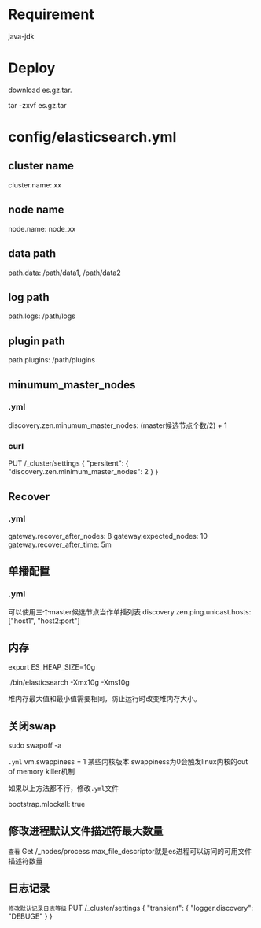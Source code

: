 # Requirement

java-jdk


# Deploy

download es.gz.tar.

tar -zxvf es.gz.tar

# config/elasticsearch.yml

## cluster name

cluster.name: xx

## node name

node.name: node_xx

## data path

path.data: /path/data1, /path/data2

## log path

path.logs: /path/logs

## plugin path

path.plugins: /path/plugins

## minumum_master_nodes  

### .yml
discovery.zen.minumum_master_nodes: (master候选节点个数/2) + 1

### curl

PUT /_cluster/settings
{
    "persitent": {
        "discovery.zen.minimum_master_nodes": 2
    }
}

## Recover

### .yml

gateway.recover_after_nodes: 8
gateway.expected_nodes: 10
gateway.recover_after_time: 5m


## 单播配置

### .yml

可以使用三个master候选节点当作单播列表
discovery.zen.ping.unicast.hosts: ["host1", "host2:port"]


## 内存

export ES_HEAP_SIZE=10g

./bin/elasticsearch -Xmx10g -Xms10g

堆内存最大值和最小值需要相同，防止运行时改变堆内存大小。


## 关闭swap

sudo swapoff -a

`.yml`
vm.swappiness = 1
某些内核版本 swappiness为0会触发linux内核的out of memory killer机制


如果以上方法都不行，修改`.yml`文件

bootstrap.mlockall: true


## 修改进程默认文件描述符最大数量

`查看`
Get /_nodes/process
max_file_descriptor就是es进程可以访问的可用文件描述符数量


## 日志记录

`修改默认记录日志等级`
PUT /_cluster/settings
{
    "transient": {
        "logger.discovery": "DEBUGE"
    }
}



